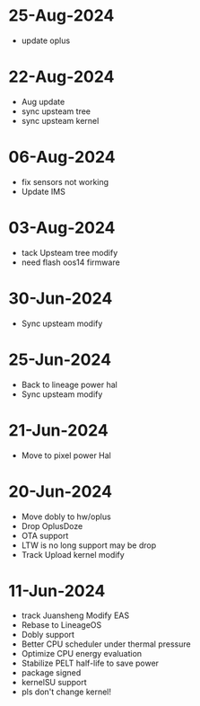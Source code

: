 # 25-Aug-2024
- update oplus

# 22-Aug-2024
- Aug update
- sync upsteam tree
- sync upsteam kernel

# 06-Aug-2024
- fix sensors not working
- Update IMS


# 03-Aug-2024
- tack Upsteam tree modify
- need flash oos14 firmware

# 30-Jun-2024
- Sync upsteam modify

# 25-Jun-2024
- Back to lineage power hal
- Sync upsteam modify

# 21-Jun-2024
- Move to pixel power Hal


# 20-Jun-2024
- Move dobly to hw/oplus
- Drop OplusDoze
- OTA support
- LTW is no long support may be drop
- Track Upload kernel modify

# 11-Jun-2024
- track Juansheng Modify EAS
- Rebase to LineageOS
- Dobly support
- Better CPU scheduler under thermal pressure
- Optimize CPU energy evaluation
- Stabilize PELT half-life to save power
- package signed
- kernelSU support
- pls don't change kernel!